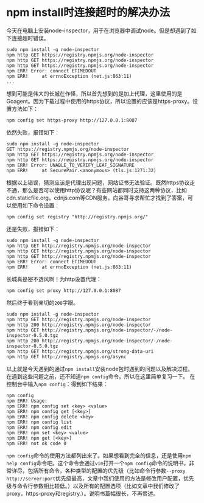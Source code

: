 npm install时连接超时的解决办法
===

今天在电脑上安装node-inspector，用于在浏览器中调试node。但是却遇到了如下连接超时错误。
```
sudo npm install -g node-inspector
npm http GET https://registry.npmjs.org/node-inspector
npm http GET https://registry.npmjs.org/node-inspector
npm http GET https://registry.npmjs.org/node-inspector
npm ERR! Error: connect ETIMEDOUT
npm ERR!     at errnoException (net.js:863:11)
...
```
想到可能是伟大的长城在作怪，所以首先想到的是加上代理，这里使用的是Goagent。因为下载过程中使用的https协议，所以设置的应该是https-proxy。设置方法如下：
```
npm config set https-proxy http://127.0.0.1:8087
```
依然失败，报错如下：
```
sudo npm install -g node-inspector
GET https://registry.npmjs.org/node-inspector
npm http GET https://registry.npmjs.org/node-inspector
npm http GET https://registry.npmjs.org/node-inspector
npm ERR! Error: UNABLE_TO_VERIFY_LEAF_SIGNATURE
npm ERR!     at SecurePair.<anonymous> (tls.js:1271:32)
```
根据以上错误，猜测应该是代理出现问题，网站证书无法验证。既然https协议走不通，那么是否可以使用http协议呢？有些网站都同时支持这两种协议，比如cdn.staticfile.org，cdnjs.com等CDN服务。向谷哥寻求帮忙才找到了答案，可以使用如下命令设置：
```
npm config set registry "http://registry.npmjs.org/"
```
还是失败，报错如下：
```
sudo npm install -g node-inspector
npm http GET http://registry.npmjs.org/node-inspector
npm http GET http://registry.npmjs.org/node-inspector
npm http GET http://registry.npmjs.org/node-inspector
npm ERR! Error: connect ETIMEDOUT
npm ERR!     at errnoException (net.js:863:11)
```
长城真是密不透风啊！为http设置代理：
```
npm config set proxy http://127.0.0.1:8087
```
然后终于看到亲切的`200`字眼。
```
sudo npm install -g node-inspector
npm http GET http://registry.npmjs.org/node-inspector
npm http 200 http://registry.npmjs.org/node-inspector
npm http GET http://registry.npmjs.org/node-inspector/-/node-inspector-0.5.0.tgz
npm http 200 http://registry.npmjs.org/node-inspector/-/node-inspector-0.5.0.tgz
npm http GET http://registry.npmjs.org/strong-data-uri
npm http GET http://registry.npmjs.org/async
```

以上就是今天遇到的通过`npm install`安装node包时遇到的问题以及解决过程。在遇到这些问题之前，还不知道`npm config`命令。所以在这里简单复习一下。
在控制台中输入`npm config`：得到如下结果：
```
npm config
npm ERR! Usage:
npm ERR! npm config set <key> <value>
npm ERR! npm config get [<key>]
npm ERR! npm config delete <key>
npm ERR! npm config list
npm ERR! npm config edit
npm ERR! npm set <key> <value>
npm ERR! npm get [<key>]
npm ERR! not ok code 0
```
`npm config`命令的使用方法都列出来了。如果想看到完全的信息，还是使用`npm help config`命令吧。这个命令会通过`vim`打开一个`npm config`命令的说明书，非常详尽，包括所有命令，各种类型的配置的优先级（比如命令行参数`--proxy http://server:port`优先级最高，文章中我们使用的方法是修改用户配置，优先级与命令行参数相比较低。）以及所有的配置选项（比如文章中我们修改了proxy，https-proxy和registry.）。说明书篇幅很长，不再赘述。
